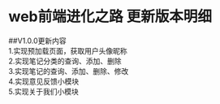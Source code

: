# web前端进化之路 更新版本明细<br>
##V1.0.0更新内容<br>
1.实现预加载页面，获取用户头像昵称<br>
2.实现笔记分类的查询、添加、删除<br>
3.实现笔记的查询、添加、删除、修改<br>
4.实现意见反馈小模块<br>
5.实现关于我们小模块<br>
